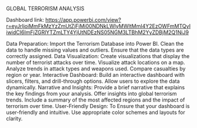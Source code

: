 GLOBAL TERRORISM ANALYSIS

Dashboard link: https://app.powerbi.com/view?r=eyJrIjoiMmFkMzYzZmUtZjFjMi00NDNkLWIyMWItMmI4Y2EzOWFmMTQyIiwidCI6ImFjZGRlYTZmLTY4YjUtNDEzNS05NGM3LTBhM2YyZDBjM2Q1NiJ9

Data Preparation:
Import the Terrorism Database into Power BI.
Clean the data to handle missing values and outliers.
Ensure that the data types are correctly assigned.
Data Visualization:
Create visualizations that display the number of terrorist attacks over time.
Visualize attack locations on a map.
Analyze trends in attack types and weapons used.
Compare casualties by region or year.
Interactive Dashboard:
Build an interactive dashboard with slicers, filters, and drill-through options.
Allow users to explore the data dynamically.
Narrative and Insights:
Provide a brief narrative that explains the key findings from your analysis.
Offer insights into global terrorism trends.
Include a summary of the most affected regions and the impact of terrorism over time.
User-Friendly Design:
To Ensure that your dashboard is user-friendly and intuitive.
Use appropriate color schemes and layouts for clarity.
